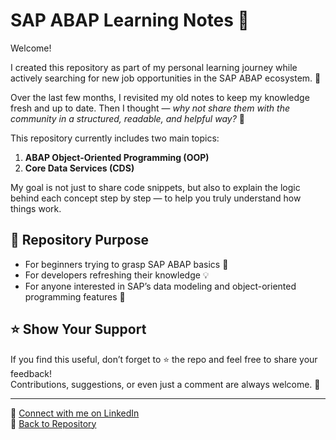 # SAP ABAP Learning Notes 🧠

Welcome!

I created this repository as part of my personal learning journey while actively searching for new job opportunities in the SAP ABAP ecosystem. 🚀

Over the last few months, I revisited my old notes to keep my knowledge fresh and up to date. Then I thought — *why not share them with the community in a structured, readable, and helpful way?* 🤔

This repository currently includes two main topics:

1. **ABAP Object-Oriented Programming (OOP)**
2. **Core Data Services (CDS)**

My goal is not just to share code snippets, but also to explain the logic behind each concept step by step — to help you truly understand how things work.

## 🔗 Repository Purpose

- For beginners trying to grasp SAP ABAP basics 👶  
- For developers refreshing their knowledge 💡  
- For anyone interested in SAP’s data modeling and object-oriented programming features 🎯

## ⭐️ Show Your Support

If you find this useful, don’t forget to ⭐ the repo and feel free to share your feedback!  
Contributions, suggestions, or even just a comment are always welcome. 🙏

---

📌 [Connect with me on LinkedIn](https://www.linkedin.com/in/recepfermanhatipoglu/)  
📁 [Back to Repository](https://github.com/CoderWho/SAP-ABAP)
